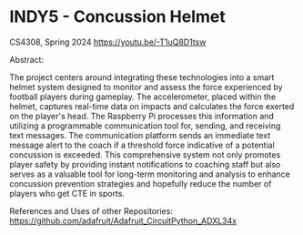 # INDY5 - Concussion Helmet
CS4308, Spring 2024
https://youtu.be/-T1uQ8D1tsw


Abstract:

The project centers around integrating these technologies into a smart helmet system designed to monitor and assess the force experienced by football players during gameplay. The accelerometer, placed within the helmet, captures real-time data on impacts and calculates the force exerted on the player's head. The Raspberry Pi processes this information and utilizing a programmable communication tool for, sending, and receiving text messages. The communication platform sends an immediate text message alert to the coach if a threshold force indicative of a potential concussion is exceeded. This comprehensive system not only promotes player safety by providing instant notifications to coaching staff but also serves as a valuable tool for long-term monitoring and analysis to enhance concussion prevention strategies and hopefully reduce the number of players who get CTE in sports.



References and Uses of other Repositories:
https://github.com/adafruit/Adafruit_CircuitPython_ADXL34x
